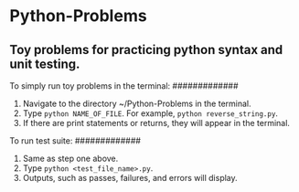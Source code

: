 Python-Problems
===============

Toy problems for practicing python syntax and unit testing.
------------

To simply run toy problems in the terminal:
#############
1. Navigate to the directory ~/Python-Problems in the terminal.
1. Type `python NAME_OF_FILE`. For example, `python reverse_string.py`.
1. If there are print statements or returns, they will appear in the terminal.

To run test suite:
#############
1. Same as step one above.
1. Type `python <test_file_name>.py`.
1. Outputs, such as passes, failures, and errors will display.

